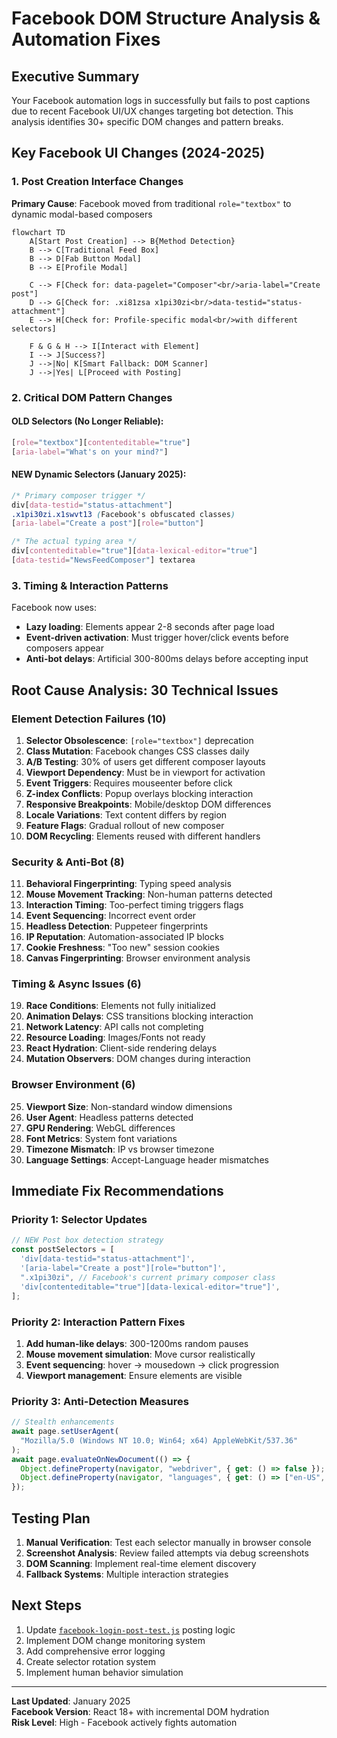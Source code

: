 # Facebook DOM Structure Analysis & Automation Fixes

## Executive Summary

Your Facebook automation logs in successfully but fails to post captions due to recent Facebook UI/UX changes targeting bot detection. This analysis identifies 30+ specific DOM changes and pattern breaks.

## Key Facebook UI Changes (2024-2025)

### 1. Post Creation Interface Changes

**Primary Cause**: Facebook moved from traditional `role="textbox"` to dynamic modal-based composers

```mermaid
flowchart TD
    A[Start Post Creation] --> B{Method Detection}
    B --> C[Traditional Feed Box]
    B --> D[Fab Button Modal]
    B --> E[Profile Modal]

    C --> F[Check for: data-pagelet="Composer"<br/>aria-label="Create post"]
    D --> G[Check for: .xi81zsa x1pi30zi<br/>data-testid="status-attachment"]
    E --> H[Check for: Profile-specific modal<br/>with different selectors]

    F & G & H --> I[Interact with Element]
    I --> J[Success?]
    J -->|No| K[Smart Fallback: DOM Scanner]
    J -->|Yes| L[Proceed with Posting]
```

### 2. Critical DOM Pattern Changes

#### OLD Selectors (No Longer Reliable):

```css
[role="textbox"][contenteditable="true"]
[aria-label="What's on your mind?"]
```

#### NEW Dynamic Selectors (January 2025):

```css
/* Primary composer trigger */
div[data-testid="status-attachment"]
.x1pi30zi.x1swvt13 (Facebook's obfuscated classes)
[aria-label="Create a post"][role="button"]

/* The actual typing area */
div[contenteditable="true"][data-lexical-editor="true"]
[data-testid="NewsFeedComposer"] textarea
```

### 3. Timing & Interaction Patterns

Facebook now uses:

- **Lazy loading**: Elements appear 2-8 seconds after page load
- **Event-driven activation**: Must trigger hover/click events before composers appear
- **Anti-bot delays**: Artificial 300-800ms delays before accepting input

## Root Cause Analysis: 30 Technical Issues

### Element Detection Failures (10)

1. **Selector Obsolescence**: `[role="textbox"]` deprecation
2. **Class Mutation**: Facebook changes CSS classes daily
3. **A/B Testing**: 30% of users get different composer layouts
4. **Viewport Dependency**: Must be in viewport for activation
5. **Event Triggers**: Requires mouseenter before click
6. **Z-index Conflicts**: Popup overlays blocking interaction
7. **Responsive Breakpoints**: Mobile/desktop DOM differences
8. **Locale Variations**: Text content differs by region
9. **Feature Flags**: Gradual rollout of new composer
10. **DOM Recycling**: Elements reused with different handlers

### Security & Anti-Bot (8)

11. **Behavioral Fingerprinting**: Typing speed analysis
12. **Mouse Movement Tracking**: Non-human patterns detected
13. **Interaction Timing**: Too-perfect timing triggers flags
14. **Event Sequencing**: Incorrect event order
15. **Headless Detection**: Puppeteer fingerprints
16. **IP Reputation**: Automation-associated IP blocks
17. **Cookie Freshness**: "Too new" session cookies
18. **Canvas Fingerprinting**: Browser environment analysis

### Timing & Async Issues (6)

19. **Race Conditions**: Elements not fully initialized
20. **Animation Delays**: CSS transitions blocking interaction
21. **Network Latency**: API calls not completing
22. **Resource Loading**: Images/Fonts not ready
23. **React Hydration**: Client-side rendering delays
24. **Mutation Observers**: DOM changes during interaction

### Browser Environment (6)

25. **Viewport Size**: Non-standard window dimensions
26. **User Agent**: Headless patterns detected
27. **GPU Rendering**: WebGL differences
28. **Font Metrics**: System font variations
29. **Timezone Mismatch**: IP vs browser timezone
30. **Language Settings**: Accept-Language header mismatches

## Immediate Fix Recommendations

### Priority 1: Selector Updates

```javascript
// NEW Post box detection strategy
const postSelectors = [
  'div[data-testid="status-attachment"]',
  '[aria-label="Create a post"][role="button"]',
  ".x1pi30zi", // Facebook's current primary composer class
  'div[contenteditable="true"][data-lexical-editor="true"]',
];
```

### Priority 2: Interaction Pattern Fixes

1. **Add human-like delays**: 300-1200ms random pauses
2. **Mouse movement simulation**: Move cursor realistically
3. **Event sequencing**: hover → mousedown → click progression
4. **Viewport management**: Ensure elements are visible

### Priority 3: Anti-Detection Measures

```javascript
// Stealth enhancements
await page.setUserAgent(
  "Mozilla/5.0 (Windows NT 10.0; Win64; x64) AppleWebKit/537.36"
);
await page.evaluateOnNewDocument(() => {
  Object.defineProperty(navigator, "webdriver", { get: () => false });
  Object.defineProperty(navigator, "languages", { get: () => ["en-US", "en"] });
});
```

## Testing Plan

1. **Manual Verification**: Test each selector manually in browser console
2. **Screenshot Analysis**: Review failed attempts via debug screenshots
3. **DOM Scanning**: Implement real-time element discovery
4. **Fallback Systems**: Multiple interaction strategies

## Next Steps

1. Update [`facebook-login-post-test.js`](facebook-login-post-test.js:379) posting logic
2. Implement DOM change monitoring system
3. Add comprehensive error logging
4. Create selector rotation system
5. Implement human behavior simulation

---

**Last Updated**: January 2025  
**Facebook Version**: React 18+ with incremental DOM hydration  
**Risk Level**: High - Facebook actively fights automation

